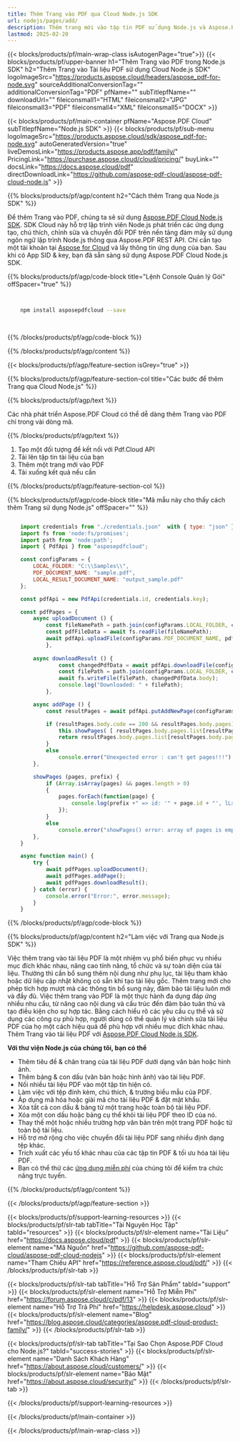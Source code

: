 ```yaml
---
title: Thêm Trang vào PDF qua Cloud Node.js SDK
url: nodejs/pages/add/
description: Thêm trang mới vào tập tin PDF sử dụng Node.js và Aspose.PDF Cloud SDK.
lastmod: 2025-02-20
---
```


{{< blocks/products/pf/main-wrap-class isAutogenPage="true">}}
{{< blocks/products/pf/upper-banner h1="Thêm Trang vào PDF trong Node.js SDK" h2="Thêm Trang vào Tài liệu PDF sử dụng Cloud Node.js SDK" logoImageSrc="https://products.aspose.cloud/headers/aspose_pdf-for-node.svg" sourceAdditionalConversionTag="" additionalConversionTag="PDF" pfName="" subTitlepfName="" downloadUrl="" fileiconsmall1="HTML" fileiconsmall2="JPG" fileiconsmall3="PDF" fileiconsmall4="XML" fileiconsmall5="DOCX" >}}

{{< blocks/products/pf/main-container pfName="Aspose.PDF Cloud" subTitlepfName="Node.js SDK" >}}
{{< blocks/products/pf/sub-menu logoImageSrc="https://products.aspose.cloud/sdk/aspose_pdf-for-node.svg"
autoGeneratedVersion="true"
liveDemosLink="https://products.aspose.app/pdf/family/" PricingLink="https://purchase.aspose.cloud/cloud/pricing/" buyLink="" docsLink="https://docs.aspose.cloud/pdf"  directDownloadLink="https://github.com/aspose-pdf-cloud/aspose-pdf-cloud-node.js" >}}

{{% blocks/products/pf/agp/content h2="Cách thêm Trang qua Node.js SDK" %}}

Để thêm Trang vào PDF, chúng ta sẽ sử dụng
[Aspose.PDF Cloud Node.js SDK](https://products.aspose.cloud/pdf/nodejs/). SDK Cloud này hỗ trợ lập trình viên Node.js phát triển các ứng dụng tạo, chú thích, chỉnh sửa và chuyển đổi PDF trên nền tảng đám mây sử dụng ngôn ngữ lập trình Node.js thông qua Aspose.PDF REST API. Chỉ cần tạo một tài khoản tại [Aspose for Cloud](https://dashboard.aspose.cloud/#/apps) và lấy thông tin ứng dụng của bạn. Sau khi có App SID & key, bạn đã sẵn sàng sử dụng Aspose.PDF Cloud Node.js SDK.

{{% blocks/products/pf/agp/code-block title="Lệnh Console Quản lý Gói" offSpacer="true" %}}

```bash

     
    npm install asposepdfcloud --save
     
     

```

{{% /blocks/products/pf/agp/code-block %}}

{{% /blocks/products/pf/agp/content %}}

{{< blocks/products/pf/agp/feature-section isGrey="true" >}}

{{% blocks/products/pf/agp/feature-section-col title="Các bước để thêm Trang qua Cloud Node.js" %}}

{{% blocks/products/pf/agp/text %}}

Các nhà phát triển Aspose.PDF Cloud có thể dễ dàng thêm Trang vào PDF chỉ trong vài dòng mã.

{{% /blocks/products/pf/agp/text %}}

1. Tạo một đối tượng để kết nối với Pdf.Cloud API
1. Tải lên tập tin tài liệu của bạn
1. Thêm một trang mới vào PDF
1. Tải xuống kết quả nếu cần

{{% /blocks/products/pf/agp/feature-section-col %}}


{{% blocks/products/pf/agp/code-block title="Mã mẫu này cho thấy cách thêm Trang sử dụng Node.js" offSpacer="" %}}

```js

    import credentials from "./credentials.json"  with { type: "json" };
    import fs from 'node:fs/promises';
    import path from 'node:path';
    import { PdfApi } from "asposepdfcloud";

    const configParams = {
        LOCAL_FOLDER: "C:\\Samples\\",
        PDF_DOCUMENT_NAME: "sample.pdf",
        LOCAL_RESULT_DOCUMENT_NAME: "output_sample.pdf"
    };

    const pdfApi = new PdfApi(credentials.id, credentials.key);

    const pdfPages = {
        async uploadDocument () {
            const fileNamePath = path.join(configParams.LOCAL_FOLDER, configParams.PDF_DOCUMENT_NAME);
            const pdfFileData = await fs.readFile(fileNamePath);
            await pdfApi.uploadFile(configParams.PDF_DOCUMENT_NAME, pdfFileData);
            },
        
        async downloadResult () {
                const changedPdfData = await pdfApi.downloadFile(configParams.PDF_DOCUMENT_NAME);
                const filePath = path.join(configParams.LOCAL_FOLDER, configParams.LOCAL_RESULT_DOCUMENT_NAME);
                await fs.writeFile(filePath, changedPdfData.body);
                console.log("Downloaded: " + filePath);
            },

        async addPage () {
            const resultPages = await pdfApi.putAddNewPage(configParams.PDF_DOCUMENT_NAME);

            if (resultPages.body.code == 200 && resultPages.body.pages) {
                this.showPages( [ resultPages.body.pages.list[resultPages.body.pages.list.length - 1] ], "new page");
                return resultPages.body.pages.list[resultPages.body.pages.list.length - 1];
            }
            else
                console.error("Unexpected error : can't get pages!!!");
        },

        showPages (pages, prefix) {
            if (Array.isArray(pages) && pages.length > 0)
            {
                pages.forEach(function(page) {
                    console.log(prefix +" => id: '" + page.id + "', lLx: '" + page.rectangle.lLX + "', lLY: '" + page.rectangle.lLY + "', uRX: '" + page.rectangle.uRX + "', uRY: '" + page.rectangle.uRY + "'");
                });
            }
            else
                console.error("showPages() error: array of pages is empty!")
        },
    }

    async function main() {
        try {
            await pdfPages.uploadDocument();
            await pdfPages.addPage();
            await pdfPages.downloadResult();
        } catch (error) {
            console.error("Error:", error.message);
        }
    }
```

{{% /blocks/products/pf/agp/code-block %}}

{{% blocks/products/pf/agp/content h2="Làm việc với Trang qua Node.js SDK" %}}

Việc thêm trang vào tài liệu PDF là một nhiệm vụ phổ biến phục vụ nhiều mục đích khác nhau, nâng cao tính năng, tổ chức và sự toàn diện của tài liệu. Thường thì cần bổ sung thêm nội dung như phụ lục, tài liệu tham khảo hoặc dữ liệu cập nhật không có sẵn khi tạo tài liệu gốc. Thêm trang mới cho phép tích hợp mượt mà các thông tin bổ sung này, đảm bảo tài liệu luôn mới và đầy đủ. Việc thêm trang vào PDF là một thực hành đa dụng đáp ứng nhiều nhu cầu, từ nâng cao nội dung và cấu trúc đến đảm bảo tuân thủ và tạo điều kiện cho sự hợp tác. Bằng cách hiểu rõ các yêu cầu cụ thể và sử dụng các công cụ phù hợp, người dùng có thể quản lý và chỉnh sửa tài liệu PDF của họ một cách hiệu quả để phù hợp với nhiều mục đích khác nhau.
Thêm Trang vào tài liệu PDF với [Aspose.PDF Cloud Node.js SDK](https://products.aspose.cloud/pdf/nodejs/).

**Với thư viện Node.js của chúng tôi, bạn có thể**

+ Thêm tiêu đề & chân trang của tài liệu PDF dưới dạng văn bản hoặc hình ảnh.
+ Thêm bảng & con dấu (văn bản hoặc hình ảnh) vào tài liệu PDF.
+ Nối nhiều tài liệu PDF vào một tập tin hiện có.
+ Làm việc với tệp đính kèm, chú thích, & trường biểu mẫu của PDF.
+ Áp dụng mã hóa hoặc giải mã cho tài liệu PDF & đặt mật khẩu.
+ Xóa tất cả con dấu & bảng từ một trang hoặc toàn bộ tài liệu PDF.
+ Xóa một con dấu hoặc bảng cụ thể khỏi tài liệu PDF theo ID của nó.
+ Thay thế một hoặc nhiều trường hợp văn bản trên một trang PDF hoặc từ toàn bộ tài liệu.
+ Hỗ trợ mở rộng cho việc chuyển đổi tài liệu PDF sang nhiều định dạng tệp khác.
+ Trích xuất các yếu tố khác nhau của các tập tin PDF & tối ưu hóa tài liệu PDF.
+ Bạn có thể thử các [ứng dụng miễn phí](https://products.aspose.app/pdf/family/) của chúng tôi để kiểm tra chức năng trực tuyến.

{{% /blocks/products/pf/agp/content %}}

{{< /blocks/products/pf/agp/feature-section >}}

{{< blocks/products/pf/support-learning-resources >}}
{{< blocks/products/pf/slr-tab tabTitle="Tài Nguyên Học Tập" tabId="resources" >}}
{{< blocks/products/pf/slr-element name="Tài Liệu" href="https://docs.aspose.cloud/pdf" >}}
{{< blocks/products/pf/slr-element name="Mã Nguồn" href="https://github.com/aspose-pdf-cloud/aspose-pdf-cloud-nodejs" >}}
{{< blocks/products/pf/slr-element name="Tham Chiếu API" href="https://reference.aspose.cloud/pdf/" >}}
{{< /blocks/products/pf/slr-tab >}}

{{< blocks/products/pf/slr-tab tabTitle="Hỗ Trợ Sản Phẩm" tabId="support" >}}
{{< blocks/products/pf/slr-element name="Hỗ Trợ Miễn Phí" href="https://forum.aspose.cloud/c/pdf/13" >}}
{{< blocks/products/pf/slr-element name="Hỗ Trợ Trả Phí" href="https://helpdesk.aspose.cloud" >}}
{{< blocks/products/pf/slr-element name="Blog" href="https://blog.aspose.cloud/categories/aspose.pdf-cloud-product-family/" >}}
{{< /blocks/products/pf/slr-tab >}}

{{< blocks/products/pf/slr-tab tabTitle="Tại Sao Chọn Aspose.PDF Cloud cho Node.js?" tabId="success-stories" >}}
{{< blocks/products/pf/slr-element name="Danh Sách Khách Hàng" href="https://about.aspose.cloud/customers/" >}}
{{< blocks/products/pf/slr-element name="Bảo Mật" href="https://about.aspose.cloud/security/" >}}
{{< /blocks/products/pf/slr-tab >}}

{{< /blocks/products/pf/support-learning-resources >}}

<!-- aboutfile Ends -->

{{< /blocks/products/pf/main-container >}}

{{< /blocks/products/pf/main-wrap-class >}}



